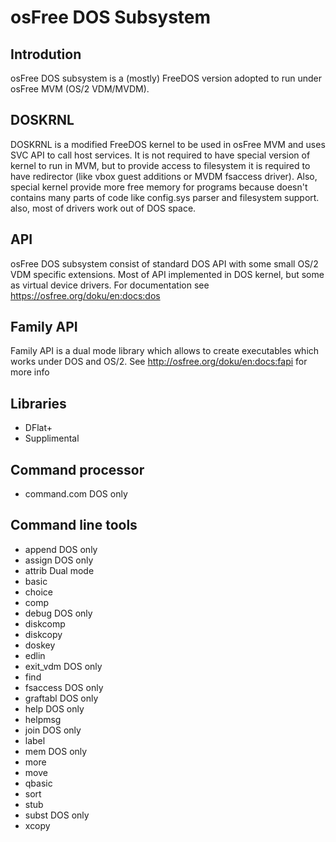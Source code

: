 # osFree DOS Subsystem

## Introdution

osFree DOS subsystem is a (mostly) FreeDOS version adopted to
run under osFree MVM (OS/2 VDM/MVDM).

## DOSKRNL

DOSKRNL is a modified FreeDOS kernel to be used in osFree MVM
and uses SVC API to call host services. It is not required to have  special version of kernel to run in MVM, but to provide access to filesystem it is required to have redirector (like vbox guest additions or MVDM fsaccess driver). Also, special kernel provide more free memory for programs because doesn't contains many parts of code like config.sys parser and filesystem support. also, most of drivers work out of DOS space.

## API

osFree DOS subsystem consist of standard DOS API with some small
OS/2 VDM specific extensions. Most of API implemented in DOS
kernel, but some as virtual device drivers. For documentation
see https://osfree.org/doku/en:docs:dos

## Family API

Family API is a dual mode library which allows to create executables
which works under DOS and OS/2. See http://osfree.org/doku/en:docs:fapi 
for more info

## Libraries

- DFlat+
- Supplimental

## Command processor

- command.com DOS only

## Command line tools

- append DOS only
- assign DOS only
- attrib Dual mode
- basic
- choice
- comp
- debug DOS only
- diskcomp
- diskcopy
- doskey
- edlin
- exit_vdm DOS only
- find
- fsaccess DOS only
- graftabl DOS only
- help DOS only
- helpmsg
- join DOS only
- label
- mem DOS only
- more
- move
- qbasic
- sort
- stub
- subst DOS only
- xcopy
